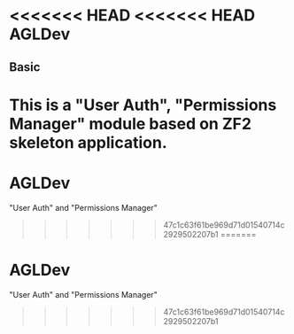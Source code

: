<<<<<<< HEAD
<<<<<<< HEAD
AGLDev
=======================

Basic
------------
This is a "User Auth", "Permissions Manager" module based on ZF2 skeleton application.
=======
# AGLDev
"User Auth" and "Permissions Manager"
>>>>>>> 47c1c63f61be969d71d01540714c2929502207b1
=======
# AGLDev
"User Auth" and "Permissions Manager"
>>>>>>> 47c1c63f61be969d71d01540714c2929502207b1

